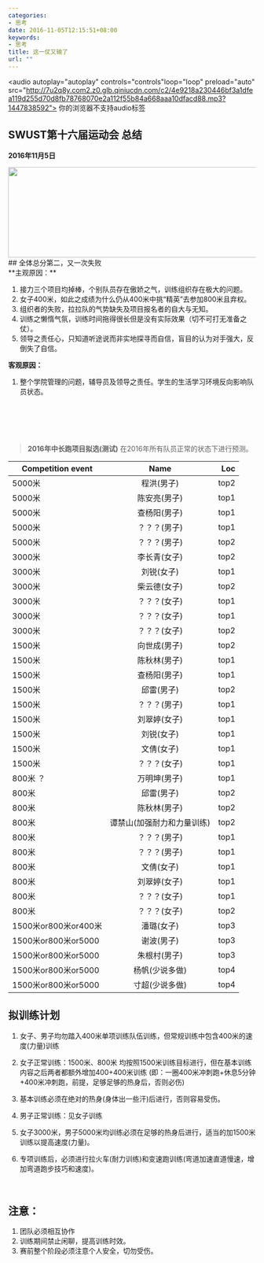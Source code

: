 ```yaml
---
categories:
- 思考
date: 2016-11-05T12:15:51+08:00
keywords:
- 思考
title: 这一仗又输了
url: ""
---
```


<!-- 失败只是一时，我们不愿屈服 -->
<audio autoplay="autoplay" controls="controls"loop="loop" preload="auto"
            src="http://7u2q8y.com2.z0.glb.qiniucdn.com/c2/4e9218a230446bf3a1dfea119d255d70d8fb78768070e2a112f55b84a668aaa10dfacd88.mp3?1447838592">
      你的浏览器不支持audio标签
</audio>
<br/>

## SWUST第十六届运动会 **总结**
**2016年11月5日**
<div>
    <img src="/media/note_img/第十六届中长跑 接力成绩.jpg" width="609px" height="184px"/>
</div>
## 全体总分第二，又一次失败<br/>
**主观原因：**
<br/>

1. 接力三个项目均掉棒，个别队员存在傲娇之气，训练组织存在极大的问题。
2. 女子400米，如此之成绩为什么仍从400米中挑“精英”去参加800米且弃权。
3. 组织者的失败，拉拉队的气势缺失及项目报名者的自大与无知。
4. 训练之懒惰气氛，训练时间拖得很长但是没有实际效果（切不可打无准备之仗）。
5. 领导之责任心，只知道听途说而非实地探寻而自信，盲目的认为对手强大，反倒失了自信。

**客观原因：**
<br/> 

1. 整个学院管理的问题，辅导员及领导之责任。学生的生活学习环境反向影响队员状态。
<br/>
<br/>
<br/>
<br/>

> **2016年中长跑项目拟选(测试)**
在2016年所有队员正常的状态下进行预测。

| Competition event   | Name          | Loc   |
| -------------       |:-------------:| -----:|
| 5000米              | 程洪(男子)    | top2  |
| 5000米              | 陈安亮(男子)  | top1  |
| 5000米              | 查杨阳(男子)  | top1  |
| 5000米              | ？？？(男子)  | top1  |
| 5000米              | ？？？(男子)  | top2  |
| 3000米              | 李长青(女子)  | top2  |
| 3000米              | 刘锐(女子)    | top1  |
| 3000米              | 柴云德(女子)  | top2  |
| 3000米              | ？？？(女子)  | top1  |
| 3000米              | ？？？(女子)  | top1  |
| 3000米              | ？？？(女子)  | top2  |
| 1500米              | 向世成(男子)  | top2  |
| 1500米              | 陈秋林(男子)  | top1  |
| 1500米              | 查杨阳(男子)  | top1  |
| 1500米              | 邱雷(男子)    | top2  |
| 1500米              | ？？？(男子)  | top1  |
| 1500米              | 刘翠婷(女子)  | top1  |
| 1500米           	  | 刘锐(女子)    | top1  |
| 1500米              | 文倩(女子)    | top1  |
| 1500米              | ？？？(女子)  | top1  |
| 800米 ？            | 万明坤(男子)  | top1  |
| 800米               | 邱雷(男子)    | top2  |
| 800米               | 陈秋林(男子)  | top2  |
| 800米               | 谭禁山(加强耐力和力量训练)  | top2  |
| 800米               | ？？？(男子)  | top1  |
| 800米               | ？？？(男子)  | top1  |
| 800米               | 文倩(女子)    | top1  |
| 800米               | 刘翠婷(女子)  | top1  |
| 800米               | ？？？(女子)  | top1  |
| 800米               | ？？？(女子)  | top2  |
| 1500米or800米or400米| 潘璐(女子)    | top3  |
| 1500米or800米or5000 | 谢波(男子)    | top3  |
| 1500米or800米or5000 | 朱根村(男子)  | top3  |
| 1500米or800米or5000 | 杨帆(少说多做)| top4  |
| 1500米or800米or5000 | 寸超(少说多做)| top4  |

## **拟训练计划**

1. 女子、男子均勿踏入400米单项训练队伍训练，但常规训练中包含400米的速度(力量)训练
1. 女子正常训练：1500米、800米 均按照1500米训练目标进行，但在基本训练内容之后两者都额外增加400+400米训练
(即：一圈400米冲刺跑+休息5分钟+400米冲刺跑，前提，足够足够的热身后，否则必伤)
1. 基本训练必须在绝对的热身(身体出一些汗)后进行，否则容易受伤。
1. 男子正常训练：见女子训练

1. 女子3000米，男子5000米均训练必须在足够的热身后进行，适当的加1500米训练以提高速度(力量)。
1. 专项训练后，必须进行拉火车(耐力训练)和变速跑训练(弯道加速直道慢速，增加弯道跑步技巧和速度)。

<br/>

## 注意：

1. 团队必须相互协作
1. 训练期间禁止闲聊，提高训练时效。
1. 赛前整个阶段必须注意个人安全，切勿受伤。

<br/>
<br/>
<br/>
<br/>


